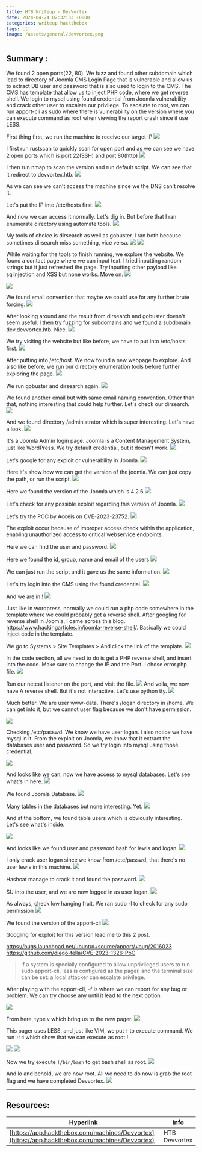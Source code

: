 ```yaml
---
title: HTB Writeup - DevVortex
date: 2024-04-24 02:32:33 +0800
categories: writeup hackthebox 
tags: ctf  
image: /assets/general/devvortex.png
---
```



## Summary :

We found 2 open ports(22, 80). We fuzz and found other subdomain which lead to directory of Joomla CMS Login Page that is vulnerable and allow us to extract DB user and password that is also used to login to the CMS. The CMS has template that allow us to inject PHP code, where we get reverse shell. We login to mysql using found credential from Joomla vulnerability and crack other user to escalate our privilege. To escalate to root, we can run apport-cli as sudo where there is vulnerability on the version where you can execute command as root when viewing the report crash since it use LESS.

First thing first, we run the machine to receive our target IP
![](/assets/devvortex/htb-devvortex-box.png)

I first run rustscan to quickly scan for open port and as we can see we have 2 open ports which is port 22(SSH) and port 80(http)
![](/assets/devvortex/htb-devvortex-box-rustscan.png)

I then run nmap to scan the version and run default script. We can see that it redirect to devvortex.htb.
![](/assets/devvortex/htb-devvortex-box-nmap.png)

As we can see we can't access the machine since we the DNS can't resolve it.

Let's put the IP into /etc/hosts first.
![](/assets/devvortex/htb-devvortex-box-etchosts.png)

And now we can access it normally. Let's dig in. But before that I ran enumerate directory using automate tools.
![](/assets/devvortex/htb-devvortex-box-web1.png)

My tools of choice is dirsearch as well as gobuster. I ran both because sometimes dirsearch miss something, vice versa.
![](/assets/devvortex/htb-devvortex-box-dirsearch.png)
![](/assets/devvortex/htb-devvortex-box-gobuster.png)

While waiting for the tools to finish running, we explore the website. We found a contact page where we can input text. I tried inputting random strings but it just refreshed the page. Try inputting other payload like sqlinjection and XSS but none works. Move on.
![](/assets/devvortex/htb-devvortex-box-contact.png)

![](/assets/devvortex/htb-devvortex-box-network.png)

We found email convention that maybe we could use for any further brute forcing.
![](/assets/devvortex/htb-devvortex-box-footer.png)

After looking around and the result from dirsearch and gobuster doesn't seem useful. I then try fuzzing for subdomains and we found a subdomain dev.devvortex.htb. Nice.
![](/assets/devvortex/htb-devvortex-box-ffuf.png)

We try visiting the website but like before, we have to put into /etc/hosts first.
![](/assets/devvortex/htb-devvortex-box-dev.png)

After putting into /etc/host. We now found a new webpage to explore. And also like before, we run our directory enumeration tools before further exploring the page.
![](/assets/devvortex/htb-devvortex-box-devhome.png)

We run gobuster and dirsearch again.
![](/assets/devvortex/htb-devvortex-box-gobuster2.png)

We found another email but with same email naming convention. Other than that, nothing interesting that could help further. Let's check our dirsearch.
![](/assets/devvortex/htb-devvortex-box-contact.png)

And we found directory /administrator which is super interesting. Let's have a look.
![](/assets/devvortex/htb-devvortex-box-dev-dirsearch.png)

It's a Joomla Admin login page. Joomla is a Content Management System, just like WordPress.
We try default credential, but it doesn't work.
![](/assets/devvortex/htb-devvortex-box-joomladefault.png)

Let's google for any exploit or vulnerability in Joomla.
![](/assets/devvortex/htb-devvortex-box-hacktricks-joomla.png)

Here it's show how we can get the version of the joomla. We can just copy the path, or run the script.
![](/assets/devvortex/htb-devvortex-box-joomlaversion.png)

Here we found the version of the Joomla which is 4.2.6
![](/assets/devvortex/htb-devvortex-box-joomlavers.png)

Let's check for any possible exploit regarding this version of Joomla.
![](/assets/devvortex/htb-devvortex-box-joomla-cve.png)

Let's try the POC by Acceis on CVE-2023-23752.
![](/assets/devvortex/htb-devvortex-box-acceis.png)

The exploit occur because of improper access check within the application, enabling unauthorized access to critical webservice endpoints.

Here we can find the user and password.
![](/assets/devvortex/htb-devvortex-box-joomlacred.png)

Here we found the id, group, name and email of the users
![](/assets/devvortex/htb-devvortex-box-joomlacred2.png)

We can just run the script and it gave us the same information.
![](/assets/devvortex/htb-devvortex-box-exploit.png)

Let's try login into the CMS using the found credential.
![](/assets/devvortex/htb-devvortex-box-adminlogin.png)

And we are in !
![](/assets/devvortex/htb-devvortex-box-joomlacms.png)

Just like in wordpress, normally we could run a php code somewhere in the template where we could probably get a reverse shell. After googling for reverse shell in Joomla, I came across this blog. https://www.hackingarticles.in/joomla-reverse-shell/. Basically we could inject code in the template.

We go to Systems \> Site Templates \> And click the link of the template.
![](/assets/devvortex/htb-devvortex-box-joomlathemes.png)

In the code section, all we need to do is get a PHP reverse shell, and insert into the code. Make sure to change the IP and the Port. I chose error.php file.
![](/assets/devvortex/htb-devvortex-box-phprevinject.png)

Run our netcat listener on the port, and visit the file.
![](/assets/devvortex/htb-devvortex-box-error.png)
And voila, we now have A reverse shell. But it's not interactive. Let's use python tty.
![](/assets/devvortex/htb-devvortex-box-revshell.png)

Much better. We are user www-data. There's /logan directory in /home. We can get into it, but we cannot user flag because we don't have permission.

![](/assets/devvortex/htb-devvortex-box-initial.png)

Checking /etc/passwd. We know we have user logan. I also notice we have mysql in it. From the exploit on Joomla, we know that it extract the databases user and password. So we try login into mysql using those credential.

![](/assets/devvortex/htb-devvortex-box-etc-passwd.png)

And looks like we can, now we have access to mysql databases. Let's see what's in here.
![](/assets/devvortex/htb-devvortex-box-mysql.png)

We found Joomla Database.
![](/assets/devvortex/htb-devvortex-box-databases.png)

Many tables in the databases but none interesting. Yet.
![](/assets/devvortex/htb-devvortex-box-tables1.png)

And at the bottom, we found table users which is obviously interesting. Let's see what's inside.

![](/assets/devvortex/htb-devvortex-box-tableuser.png)

And looks like we found user and password hash for lewis and logan.
![](/assets/devvortex/htb-devvortex-box-hashes.png)

I only crack user logan since we know from /etc/passwd, that there's no user lewis in this machine.
![](/assets/devvortex/htb-devvortex-box-hashcatlogan.png)

Hashcat manage to crack it and found the password.
![](/assets/devvortex/htb-devvortex-box-crackedlogan.png)

SU into the user, and we are now logged in as user logan.
![](/assets/devvortex/htb-devvortex-box-sulogan.png)

As always, check low hanging fruit. We ran sudo -l to check for any sudo permission
![](/assets/devvortex/htb-devvortex-box-sudol.png)

We found the version of the apport-cli
![](/assets/devvortex/htb-devvortex-box-apportver.png)

Googling for exploit for this version lead me to this 2 post.

https://bugs.launchpad.net/ubuntu/+source/apport/+bug/2016023
https://github.com/diego-tella/CVE-2023-1326-PoC

> If a system is specially configured to allow unprivileged users to run sudo apport-cli, less is configured as the pager, and the terminal size can be set: a local attacker can escalate privilege.

After playing with the apport-cli, -f is where we can report for any bug or problem. We can try choose any until it lead to the next option.

![](/assets/devvortex/htb-devvortex-box-apport1.png)

From here, type `V` which bring us to the new pager.
![](/assets/devvortex/htb-devvortex-box-apport2.png)

This pager uses LESS, and just like VIM, we put `!` to execute command. We run `!id` which show that we can execute as root !

![](/assets/devvortex/htb-devvortex-box-rootid.png)
![](/assets/devvortex/htb-devvortex-box-execroot.png)

Now we try execute `!/bin/bash` to get bash shell as root.
![](/assets/devvortex/htb-devvortex-box-binbash.png)

And lo and behold, we are now root. All we need to do now is grab the root flag and we have completed Devvortex.
![](/assets/devvortex/htb-devvortex-box-root.png)

------------------------------------------------------------------------

## Resources:

| Hyperlink                                     | Info          |
|-----------------------------------------------|---------------|
| [https://app.hackthebox.com/machines/Devvortex](https://app.hackthebox.com/machines/Devvortex) | HTB Devvortex |
